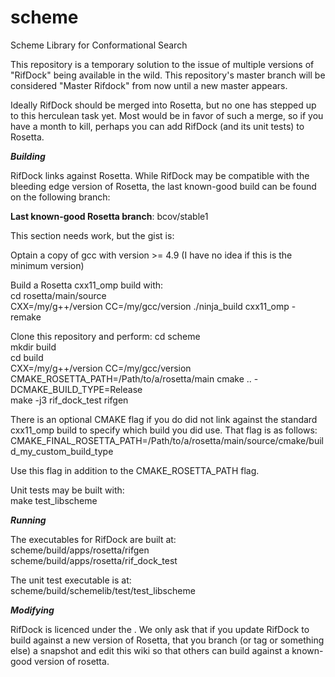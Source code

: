 # scheme
Scheme Library for Conformational Search

This repository is a temporary solution to the issue of multiple versions of "RifDock" being available in the wild. This repository's master branch will be considered "Master Rifdock" from now until a new master appears.

Ideally RifDock should be merged into Rosetta, but no one has stepped up to this herculean task yet. Most would be in favor of such a merge, so if you have a month to kill, perhaps you can add RifDock (and its unit tests) to Rosetta.


***Building***

RifDock links against Rosetta. While RifDock may be compatible with the bleeding edge version of Rosetta, the last known-good build can be found on the following branch:

<b>Last known-good Rosetta branch</b>: bcov/stable1

This section needs work, but the gist is:

Optain a copy of gcc with version >= 4.9 (I have no idea if this is the minimum version)

Build a Rosetta cxx11_omp build with:  
cd rosetta/main/source  
CXX=/my/g++/version CC=/my/gcc/version ./ninja_build cxx11_omp -remake  

Clone this repository and perform:
cd scheme  
mkdir build  
cd build  
CXX=/my/g++/version CC=/my/gcc/version CMAKE_ROSETTA_PATH=/Path/to/a/rosetta/main cmake .. -DCMAKE_BUILD_TYPE=Release  
make -j3 rif_dock_test rifgen  

There is an optional CMAKE flag if you do did not link against the standard cxx11_omp build to specify which build you did use. That flag is as follows:  
CMAKE_FINAL_ROSETTA_PATH=/Path/to/a/rosetta/main/source/cmake/build_my_custom_build_type  

Use this flag in addition to the CMAKE_ROSETTA_PATH flag.

Unit tests may be built with:  
make test_libscheme  

***Running***

The executables for RifDock are built at:  
scheme/build/apps/rosetta/rifgen  
scheme/build/apps/rosetta/rif_dock_test  

The unit test executable is at:  
scheme/build/schemelib/test/test_libscheme  


***Modifying***

RifDock is licenced under the <insert license here file>. We only ask that if you update RifDock to build against a new version of Rosetta, that you branch (or tag or something else) a snapshot and edit this wiki so that others can build against a known-good version of rosetta.


